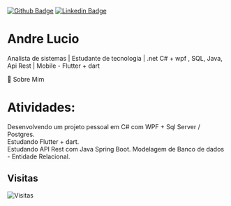 [![Github Badge](https://img.shields.io/badge/-Github-000?style=for-the-badge&logo=Github&logoColor=white&link=https://github.com/AndreLucyo2)](https://github.com/AndreLucyo2)
[![Linkedin Badge](https://img.shields.io/badge/-LinkedIn-blue?style=for-the-badge&logo=Linkedin&logoColor=white&link=https://www.linkedin.com/in/andré-silva-ab030b57/)](https://www.linkedin.com/in/andré-silva-ab030b57/)

# Andre Lucio

Analista de sistemas | Estudante de tecnologia | .net C# + wpf , SQL, Java, Api Rest | Mobile - Flutter + dart

💬 Sobre Mim  

# Atividades: 
Desenvolvendo um projeto pessoal em C# com WPF + Sql Server / Postgres.    
Estudando Flutter + dart.     
Estudando API Rest com Java Spring Boot. 
Modelagem de Banco de dados - Entidade Relacional.

## Visitas

![Visitas](https://visitor-badge.glitch.me/badge?page_id=AndreLucyo2.AndreLucyo2)

<!--
**AndreLucyo2/AndreLucyo2** is a ✨ _special_ ✨ repository because its `README.md` (this file) appears on your GitHub profile.

Here are some ideas to get you started:

- 🔭 I’m currently working on ...
- 🌱 I’m currently learning ...
- 👯 I’m looking to collaborate on ...
- 🤔 I’m looking for help with ...
- 💬 Ask me about ...
- 📫 How to reach me: ...
- 😄 Pronouns: ...
- ⚡ Fun fact: ...
-->

